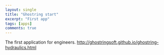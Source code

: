 ```yaml
---
layout: single
title: "Ghostring start"
excerpt: "First app"
tags: [apps]
comments: true
--- 
```

 
The first application for engineers. http://ghostringsoft.github.io/ghostring-hydraulics.html
